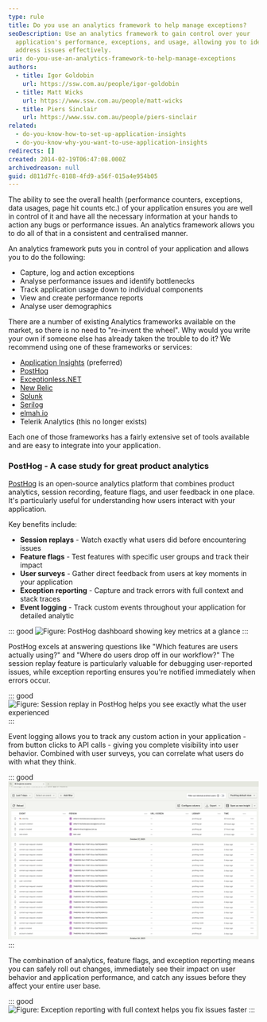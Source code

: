```yaml
---
type: rule
title: Do you use an analytics framework to help manage exceptions?
seoDescription: Use an analytics framework to gain control over your
  application's performance, exceptions, and usage, allowing you to identify and
  address issues effectively.
uri: do-you-use-an-analytics-framework-to-help-manage-exceptions
authors:
  - title: Igor Goldobin
    url: https://ssw.com.au/people/igor-goldobin
  - title: Matt Wicks
    url: https://www.ssw.com.au/people/matt-wicks
  - title: Piers Sinclair
    url: https://www.ssw.com.au/people/piers-sinclair
related:
  - do-you-know-how-to-set-up-application-insights
  - do-you-know-why-you-want-to-use-application-insights
redirects: []
created: 2014-02-19T06:47:08.000Z
archivedreason: null
guid: d811d7fc-8188-4fd9-a56f-015a4e954b05
---
```

The ability to see the overall health (performance counters, exceptions, data usages, page hit counts etc.) of your application ensures you are well in control of it and have all the necessary information at your hands to action any bugs or performance issues. An analytics framework allows you to do all of that in a consistent and centralised manner.

<!--endintro-->

An analytics framework puts you in control of your application and allows you to do the following:

* Capture, log and action exceptions
* Analyse performance issues and identify bottlenecks
* Track application usage down to individual components
* View and create performance reports
* Analyse user demographics

There are a number of existing Analytics frameworks available on the market, so there is no need to "re-invent the wheel". Why would you write your own if someone else has already taken the trouble to do it? We recommend using one of these frameworks or services:

* [Application Insights](/rules-to-better-application-insights) (preferred)
* [PostHog](https://posthog.com/)
* [Exceptionless.NET](https://exceptionless.com/)
* [New Relic](https://docs.newrelic.com/docs/agents/net-agent/net-agent-api/)
* [Splunk](https://www.splunk.com/)
* [Serilog](https://serilog.net/)
* [elmah.io](https://elmah.io/)
* Telerik Analytics (this no longer exists)

Each one of those frameworks has a fairly extensive set of tools available and are easy to integrate into your application.

### PostHog - A case study for great product analytics

[PostHog](https://posthog.com/) is an open-source analytics platform that combines product analytics, session recording, feature flags, and user feedback in one place. It's particularly useful for understanding how users interact with your application.

Key benefits include:

* **Session replays** - Watch exactly what users did before encountering issues
* **Feature flags** - Test features with specific user groups and track their impact
* **User surveys** - Gather direct feedback from users at key moments in your application
* **Exception reporting** - Capture and track errors with full context and stack traces
* **Event logging** - Track custom events throughout your application for detailed analytic

::: good
![Figure: PostHog dashboard showing key metrics at a glance](https://res.cloudinary.com/dmukukwp6/image/upload/dashboard_dark_5f2002f750.png)
:::

PostHog excels at answering questions like "Which features are users actually using?" and "Where do users drop off in our workflow?" The session replay feature is particularly valuable for debugging user-reported issues, while exception reporting ensures you're notified immediately when errors occur.

::: good
![Figure: Session replay in PostHog helps you see exactly what the user experienced](https://res.cloudinary.com/dmukukwp6/image/upload/Clean_Shot_2025_07_18_at_13_40_58_2x_bbafdeed8d.png)
:::

Event logging allows you to track any custom action in your application - from button clicks to API calls - giving you complete visibility into user behavior. Combined with user surveys, you can correlate what users do with what they think.

::: good
![Figure: Track feature adoption and performance in real-time with custom events](posthog-activity-metrics.png)
:::

The combination of analytics, feature flags, and exception reporting means you can safely roll out changes, immediately see their impact on user behavior and application performance, and catch any issues before they affect your entire user base.

::: good
![Figure: Exception reporting with full context helps you fix issues faster](https://res.cloudinary.com/dmukukwp6/image/upload/issues_list_dark_b24ad6301b.png)
:::
